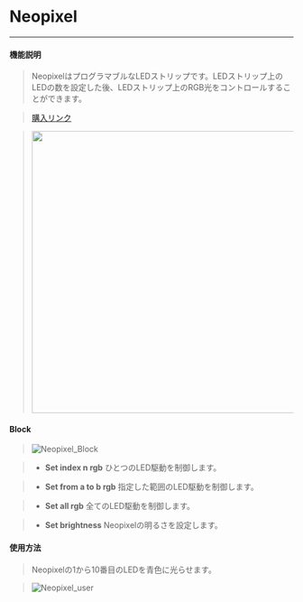 # Neopixel
__________________________

#### 機能説明

>NeopixelはプログラマブルなLEDストリップです。LEDストリップ上のLEDの数を設定した後、LEDストリップ上のRGB光をコントロールすることができます。

>[購入リンク](https://item.taobao.com/item.htm?spm=a1z10.1-c.w4004-1172588101.24.25c04476nImFoD&id=580453719549)

><img src="/image/Units/Neopixel.jpg" width="500" height="500" />

#### Block

>![Neopixel_Block](/image/Units/Neopixel_Block.jpg)

>* __Set index n rgb__
ひとつのLED駆動を制御します。

>* __Set from a to b rgb__
指定した範囲のLED駆動を制御します。

>* __Set all rgb__
全てのLED駆動を制御します。

>* __Set brightness__
Neopixelの明るさを設定します。

#### 使用方法

>Neopixelの1から10番目のLEDを青色に光らせます。

>![Neopixel_user](/image/Units/Neopixel_user.gif)


